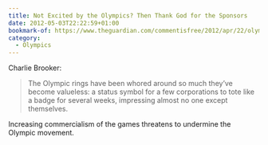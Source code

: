 ```yaml
---
title: Not Excited by the Olympics? Then Thank God for the Sponsors
date: 2012-05-03T22:22:59+01:00
bookmark-of: https://www.theguardian.com/commentisfree/2012/apr/22/olympics-thank-god-for-sponsors
category:
  - Olympics
---
```

Charlie Brooker:

> The Olympic rings have been whored around so much they’ve become valueless: a status symbol for a few corporations to tote like a badge for several weeks, impressing almost no one except themselves.

Increasing commercialism of the games threatens to undermine the Olympic movement.

